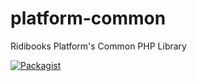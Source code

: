 # platform-common
Ridibooks Platform's Common PHP Library

[![Packagist](https://img.shields.io/packagist/v/ridibooks/platform-common.svg)](https://packagist.org/packages/ridibooks/platform-common)
